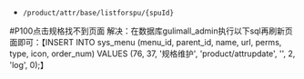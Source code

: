 - `/product/attr/base/listforspu/{spuId}`

#P100点击规格找不到页面
	解决：在数据库gulimall_admin执行以下sql再刷新页面即可：【INSERT INTO sys_menu (menu_id, parent_id, name, url, perms, type, icon, order_num) VALUES (76, 37, '规格维护', 'product/attrupdate', '', 2, 'log', 0);】